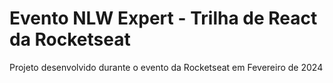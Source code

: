 # Evento NLW Expert - Trilha de React da Rocketseat

Projeto desenvolvido durante o evento da Rocketseat em Fevereiro de 2024

